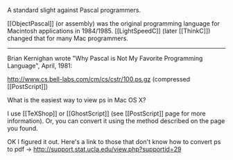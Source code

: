 A standard slight against Pascal programmers.

[[ObjectPascal]] (or assembly) was the original programming language for Macintosh applications in 1984/1985.  [[LightSpeedC]] (later [[ThinkC]]) changed that for many Mac programmers.

---

Brian Kernighan wrote "Why Pascal is Not My Favorite Programming Language", April, 1981:

http://www.cs.bell-labs.com/cm/cs/cstr/100.ps.gz  (compressed [[PostScript]]) 

What is the easiest way to view ps in Mac OS X?

I use [[TeXShop]] or [[GhostScript]] (see [[PostScript]] page for more information).  Or, you can
convert it using the method described on the page you found.

OK I figured it out. Here's a link to those that don't know how to convert ps to pdf  -> http://support.stat.ucla.edu/view.php?supportid=29